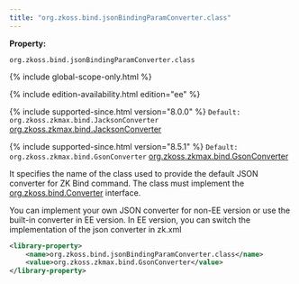 ```yaml
---
title: "org.zkoss.bind.jsonBindingParamConverter.class"
---
```


**Property:**

`org.zkoss.bind.jsonBindingParamConverter.class`

{% include global-scope-only.html %}

<!--REQUIRED ZK EDITION: EE -->
{% include edition-availability.html edition="ee" %}

{% include supported-since.html version="8.0.0" %} `Default: org.zkoss.zkmax.bind.JacksonConverter` [org.zkoss.zkmax.bind.JacksonConverter](https://www.zkoss.org/javadoc/latest/zk/org/zkoss/zkmax/bind/JacksonConverter.html)

{% include supported-since.html version="8.5.1" %} `Default: org.zkoss.zkmax.bind.GsonConverter` [org.zkoss.zkmax.bind.GsonConverter](https://www.zkoss.org/javadoc/latest/zk/org/zkoss/zkmax/bind/GsonConverter.html)

It specifies the name of the class used to provide the default JSON
converter for ZK Bind command. The class must implement the
[org.zkoss.bind.Converter](https://www.zkoss.org/javadoc/latest/zk/org/zkoss/bind/Converter.html) interface.

You can implement your own JSON converter for non-EE version or use the
built-in converter in EE version. In EE version, you can switch the
implementation of the json converter in zk.xml

```xml
<library-property>
    <name>org.zkoss.bind.jsonBindingParamConverter.class</name>
    <value>org.zkoss.zkmax.bind.GsonConverter</value>
</library-property>
```
